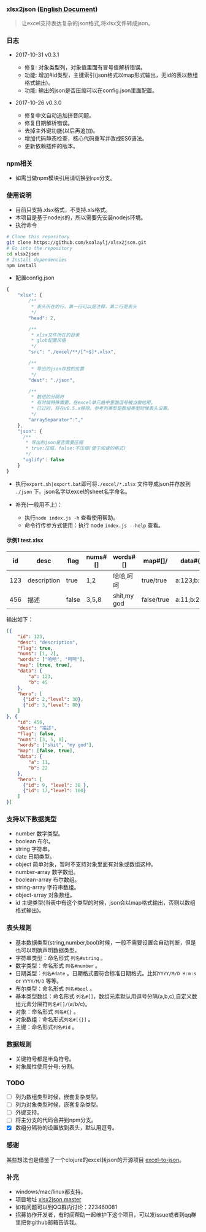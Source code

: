 ### xlsx2json ([English Document](./docs/doc_en.md))
> 让excel支持表达复杂的json格式,将xlsx文件转成json。

### 日志
* 2017-10-31 v0.3.1
  * 修复: 对象类型列，对象值里面有冒号值解析错误。
  * 功能: 增加#id类型，主键索引(json格式以map形式输出，无id的表以数组格式输出)。
  * 功能: 输出的json是否压缩可以在config.json里面配置。

* 2017-10-26 v0.3.0
  * 修复中文自动追加拼音问题。
  * 修复日期解析错误。
  * 去掉主外键功能(以后再追加)。
  * 增加代码静态检查，核心代码重写并改成ES6语法。
  * 更新依赖插件的版本。

### npm相关
* 如需当做npm模块引用请切换到`npm`分支。

### 使用说明
* 目前只支持.xlsx格式，不支持.xls格式。
* 本项目是基于nodejs的，所以需要先安装nodejs环境。
* 执行命令
```bash
# Clone this repository
git clone https://github.com/koalaylj/xlsx2json.git
# Go into the repository
cd xlsx2json
# Install dependencies
npm install
```

* 配置config.json
```javascript
{
    "xlsx": {
        /**
         * 表头所在的行，第一行可以是注释，第二行是表头
         */
        "head": 2,

        /**
         * xlsx文件所在的目录
         * glob配置风格
         */
        "src": "./excel/**/[^~$]*.xlsx",

        /**
         * 导出的json存放的位置
         */
        "dest": "./json",

        /**
         * 数组的分隔符
         * 有时候特殊需要，在excel单元格中里面逗号被当做他用。
         * 已过时，将在v0.5.x移除。参考列类型是数组类型时候表头设置。
         */
        "arraySeparator":","
    },
    "json": {
      /**
       * 导出的json是否需要压缩
       * true:压缩，false:不压缩(便于阅读的格式)
       */
      "uglify": false
    }
}
```
* 执行`export.sh|export.bat`即可将`./excel/*.xlsx` 文件导成json并存放到 `./json` 下。json名字以excel的sheet名字命名。

* 补充(一般用不上)：
    * 执行`node index.js -h` 查看使用帮助。
    * 命令行传参方式使用：执行 node `index.js --help` 查看。

#### 示例1 test.xlsx
| id   | desc         | flag   | nums#[] | words#[]    |   map#[]/   | data#{}      | hero#[{}]                     |
| ---- | -------------| ------ | ------- | ----------- | ---------- | ------------ | --------------------------    |
| 123  | description  | true   | 1,2     | 哈哈,呵呵     | true/true  | a:123;b:45   | id:2;level:30,id:3;level:80  |
| 456  | 描述          | false  | 3,5,8   | shit,my god | false/true | a:11;b:22    | id:9;level:38,id:17;level:100 |


输出如下：

```json
[{
    "id": 123,
    "desc": "description",
    "flag": true,
    "nums": [1, 2],
    "words": ["哈哈", "呵呵"],
    "map": [true, true],
    "data": {
        "a": 123,
        "b": 45
    },
    "hero": [
      {"id": 2,"level": 30},
      {"id": 3,"level": 80}
    ]
}, {
    "id": 456,
    "desc": "描述",
    "flag": false,
    "nums": [3, 5, 8],
    "words": ["shit", "my god"],
    "map": [false, true],
    "data": {
        "a": 11,
        "b": 22
    },
    "hero": [
      {"id": 9, "level": 38 },
      {"id": 17,"level": 100}
    ]
}]
```

### 支持以下数据类型
* number 数字类型。
* boolean  布尔。
* string 字符串。
* date 日期类型。
* object 简单对象，暂时不支持对象里面有对象或数组这种。
* number-array  数字数组。
* boolean-array  布尔数组。
* string-array  字符串数组。
* object-array 对象数组。
* id 主键类型(当表中有这个类型的时候，json会以map格式输出，否则以数组格式输出)。

### 表头规则
* 基本数据类型(string,number,bool)时候，一般不需要设置会自动判断，但是也可以明确声明数据类型。
* 字符串类型：命名形式 `列名#string` 。
* 数字类型：命名形式 `列名#number` 。
* 日期类型：`列名#date` 。日期格式要符合标准日期格式。比如`YYYY/M/D H:m:s` or `YYYY/M/D` 等等。
* 布尔类型：命名形式 `列名#bool` 。
* 基本类型数组：命名形式 `列名#[]`，数组元素默认用逗号分隔(a,b,c),自定义数组元素分隔符`列名#[]/`(a/b/c)。
* 对象：命名形式 `列名#{}` 。
* 对象数组：命名形式`列名#[{}]` 。
* 主键：命名形式`列名#id` 。


### 数据规则
* 关键符号都是半角符号。
* 对象属性使用分号`;`分割。

### TODO
- [ ] 列为数组类型时候，嵌套复杂类型。
- [ ] 列为对象类型时候，嵌套复杂类型。
- [ ] 外键支持。
- [ ] 将主分支的代码合并到npm分支。
- [x] 数组分隔符的设置放到表头，默认用逗号。

### 感谢
某些想法也是借鉴了一个clojure的excel转json的开源项目 [excel-to-json](https://github.com/mhaemmerle/excel-to-json)。

### 补充
* windows/mac/linux都支持。
* 项目地址 [xlsx2json master](https://github.com/koalaylj/xlsx2json)
* 如有问题可以到QQ群内讨论：223460081
* 招募协作开发者，有时间帮助一起维护下这个项目，可以发issue或者到qq群里把你github邮箱告诉我。
